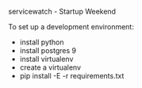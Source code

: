 servicewatch - Startup Weekend

To set up a development environment:
- install python
- install postgres 9
- install virtualenv
- create a virtualenv
- pip install -E <path-to-virtual-env> -r requirements.txt
